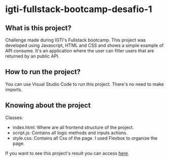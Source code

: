 # igti-fullstack-bootcamp-desafio-1

## What is this project?

Challenge made during IGTI's Fullstack bootcamp. This project was developed using Javascript, HTML and CSS and shows a simple example of API consume. It's an application where the user can filter users that are returned by an public API.

## How to run the project?

You can use Visual Studio Code to run this project. There's no need to make imports.

## Knowing about the project
Classes:
- index.html: Where are all frontend structure of the project.
- script.js: Contains all logic methods and inputs actions.
- style.css: Contains all Css of the page. I used Flexbox to organize the page.

If you want to see this project's result you can access <a href="https://samlatavares.github.io/igti-fullstack-bootcamp-desafio-1/" target="_blank">here</a>.


